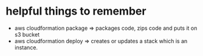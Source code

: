 # helpful things to remember

- aws cloudformation package => packages code, zips code and puts it on s3 bucket
- aws cloudformation deploy => creates or updates a stack which is an instance. 
